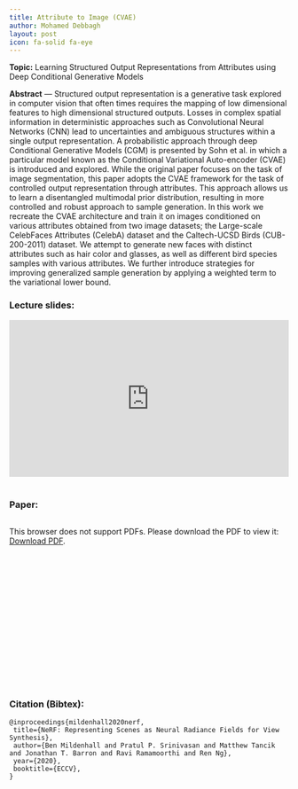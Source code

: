 ```yaml
---
title: Attribute to Image (CVAE)
author: Mohamed Debbagh
layout: post
icon: fa-solid fa-eye
---
```

**Topic:** Learning Structured Output Representations from Attributes using Deep Conditional Generative Models

**Abstract** — Structured output representation is a generative task explored in 
computer vision that often times requires the mapping of low dimensional 
features to high dimensional structured outputs. Losses in complex spatial 
information in deterministic approaches such as Convolutional Neural Networks 
(CNN) lead to uncertainties and ambiguous structures within a single output 
representation. A probabilistic approach through deep Conditional Generative 
Models (CGM) is presented by Sohn et al. in which a particular model known 
as the Conditional Variational Auto-encoder (CVAE) is introduced and explored. 
While the original paper focuses on the task of image segmentation, 
this paper adopts the CVAE framework for the task of controlled output 
representation through attributes. This approach allows us to learn a 
disentangled multimodal prior distribution, resulting in more controlled 
and robust approach to sample generation. In this work we recreate the 
CVAE architecture and train it on images conditioned on various attributes 
obtained from two image datasets; the Large-scale CelebFaces 
Attributes (CelebA) dataset and the Caltech-UCSD Birds (CUB-200-2011) dataset. We attempt 
to generate new faces with distinct attributes such as hair color and glasses, 
as well as different bird species samples with various attributes. We further
introduce strategies for improving generalized sample generation by applying 
a weighted term to the variational lower bound.

### Lecture slides:

<style>.embed-container { position: relative; padding-bottom: 56.25%; height: 0; overflow: hidden; max-width: 100%; } .embed-container iframe, .embed-container object, .embed-container embed { position: absolute; top: 0; left: 0; width: 100%; height: 100%; }</style><div class='embed-container'><iframe src='https://docs.google.com/presentation/d/e/2PACX-1vSsSsveugCILHjAuMHYB2T9JrbvVPvl7u9N_yntTKGy2CaBrR-QYA8TcezhuHQgVszszw7jQSftED6D/embed?start=true&loop=true&delayms=5000' frameborder='0' width='1440' height='839' allowfullscreen='true' mozallowfullscreen='true' webkitallowfullscreen='true'></iframe></div>
<br/>

### Paper:

<style>.embed-container { position: relative; padding-bottom: 56.25%; height: 0; overflow: hidden; max-width: 100%; } .embed-container iframe, .embed-container object, .embed-container embed { position: absolute; top: 0; left: 0; width: 100%; height: 100%; }</style><div class='embed-container'><object data='/assets/papers/2023-03-17_NeRF_Literature_Review.pdf' type='application/pdf'>     <embed src='/assets/papers/2023-03-17_NeRF_Literature_Review.pdf'>         <p>This browser does not support PDFs. Please download the PDF to view it: <a href='/assets/papers/2023-03-17_NeRF_Literature_Review.pdf'>Download PDF</a>.</p>     </embed> </object></div>
<br/>

### Citation (Bibtex):

```
@inproceedings{mildenhall2020nerf,
 title={NeRF: Representing Scenes as Neural Radiance Fields for View Synthesis},
 author={Ben Mildenhall and Pratul P. Srinivasan and Matthew Tancik and Jonathan T. Barron and Ravi Ramamoorthi and Ren Ng},
 year={2020},
 booktitle={ECCV},
}
```